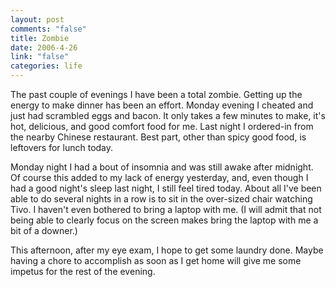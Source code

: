 ```yaml
--- 
layout: post
comments: "false"
title: Zombie
date: 2006-4-26
link: "false"
categories: life
---
```

The past couple of evenings I have been a total zombie. Getting up the energy to make dinner has been an effort. Monday evening I cheated and just had scrambled eggs and bacon. It only takes a few minutes to make, it's hot, delicious, and good comfort food for me. Last night I ordered-in from the nearby Chinese restaurant. Best part, other than spicy good food, is leftovers for lunch today.

Monday night I had a bout of insomnia and was still awake after midnight. Of course this added to my lack of energy yesterday, and, even though I had a good night's sleep last night, I still feel tired today. About all I've been able to do several nights in a row is to sit in the over-sized chair watching Tivo. I haven't even bothered to bring a laptop with me. (I will admit that not being able to clearly focus on the screen makes bring the laptop with me a bit of a downer.)

This afternoon, after my eye exam, I hope to get some laundry done. Maybe having a chore to accomplish as soon as I get home will give me some impetus for the rest of the evening.
